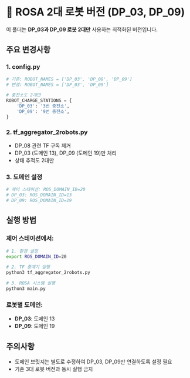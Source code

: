 # 🤖 ROSA 2대 로봇 버전 (DP_03, DP_09)

이 폴더는 **DP_03과 DP_09 로봇 2대만** 사용하는 최적화된 버전입니다.

## 주요 변경사항

### 1. **config.py**
```python
# 기존: ROBOT_NAMES = ['DP_03', 'DP_08', 'DP_09']
# 변경: ROBOT_NAMES = ['DP_03', 'DP_09']

# 충전소도 2개만
ROBOT_CHARGE_STATIONS = {
    'DP_03': '3번 충전소',
    'DP_09': '9번 충전소',
}
```

### 2. **tf_aggregator_2robots.py**
- DP_08 관련 TF 구독 제거
- DP_03 (도메인 13), DP_09 (도메인 19)만 처리
- 상태 추적도 2대만

### 3. **도메인 설정**
```bash
# 제어 스테이션: ROS_DOMAIN_ID=20
# DP_03: ROS_DOMAIN_ID=13  
# DP_09: ROS_DOMAIN_ID=19
```

## 실행 방법

### 제어 스테이션에서:
```bash
# 1. 환경 설정
export ROS_DOMAIN_ID=20

# 2. TF 중계기 실행
python3 tf_aggregator_2robots.py

# 3. ROSA 시스템 실행  
python3 main.py
```

### 로봇별 도메인:
- **DP_03**: 도메인 13
- **DP_09**: 도메인 19

## 주의사항
- 도메인 브릿지는 별도로 수정하여 DP_03, DP_09만 연결하도록 설정 필요
- 기존 3대 로봇 버전과 동시 실행 금지